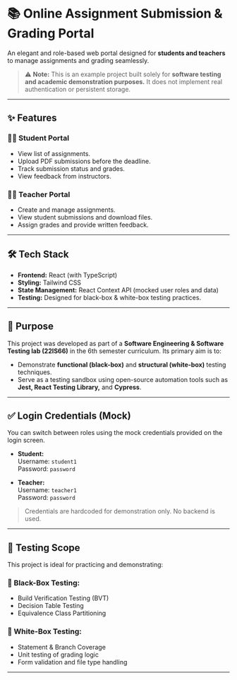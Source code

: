 # 📚 Online Assignment Submission & Grading Portal

An elegant and role-based web portal designed for **students and teachers** to manage assignments and grading seamlessly.

> ⚠️ **Note:** This is an example project built solely for **software testing and academic demonstration purposes.** It does not implement real authentication or persistent storage.

---

## ✨ Features

### 🧑‍🎓 Student Portal
- View list of assignments.
- Upload PDF submissions before the deadline.
- Track submission status and grades.
- View feedback from instructors.

### 👩‍🏫 Teacher Portal
- Create and manage assignments.
- View student submissions and download files.
- Assign grades and provide written feedback.

---

## 🛠️ Tech Stack

- **Frontend:** React (with TypeScript)
- **Styling:** Tailwind CSS
- **State Management:** React Context API (mocked user roles and data)
- **Testing:** Designed for black-box & white-box testing practices.

---

## 🎯 Purpose

This project was developed as part of a **Software Engineering & Software Testing lab (22IS66)** in the 6th semester curriculum. Its primary aim is to:

- Demonstrate **functional (black-box)** and **structural (white-box)** testing techniques.
- Serve as a testing sandbox using open-source automation tools such as **Jest, React Testing Library,** and **Cypress**.

---

## ✅ Login Credentials (Mock)

You can switch between roles using the mock credentials provided on the login screen.

- **Student:**  
  Username: `student1`  
  Password: `password`

- **Teacher:**  
  Username: `teacher1`  
  Password: `password`

> Credentials are hardcoded for demonstration only. No backend is used.

---

## 🧪 Testing Scope

This project is ideal for practicing and demonstrating:

### 🖤 Black-Box Testing:
- Build Verification Testing (BVT)
- Decision Table Testing
- Equivalence Class Partitioning

### 🤍 White-Box Testing:
- Statement & Branch Coverage
- Unit testing of grading logic
- Form validation and file type handling

---